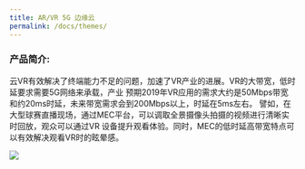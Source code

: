 ```yaml
---
title: AR/VR 5G 边缘云
permalink: /docs/themes/
---
```


### 产品简介:

云VR有效解决了终端能力不足的问题，加速了VR产业的进展。VR的大带宽，低时延要求需要5G网络来承载，产业 预期2019年VR应用的需求大约是50Mbps带宽和约20ms时延，未来带宽需求会到200Mbps以上，时延在5ms左右。 譬如，在大型球赛直播现场，通过MEC平台，可以调取全景摄像头拍摄的视频进行清晰实时回放，观众可以通过VR 设备提升观看体验。同时，MEC的低时延高带宽特点可以有效解决观看VR时的眩晕感。

![](https://www.opendc.cn/assets/images/arvr.png)